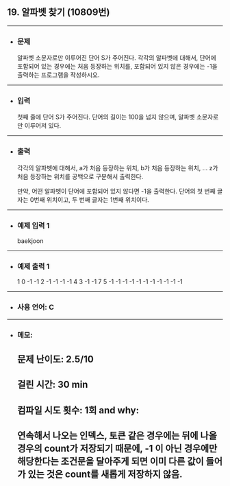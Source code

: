 ## 19. 알파벳 찾기 (10809번)

---

- ### 문제

  알파벳 소문자로만 이루어진 단어 S가 주어진다. 각각의 알파벳에 대해서, 단어에 포함되어 있는 경우에는 처음 등장하는 위치를, 포함되어 있지 않은 경우에는 -1을 출력하는 프로그램을 작성하시오.
  
---


- ### 입력

  첫째 줄에 단어 S가 주어진다. 단어의 길이는 100을 넘지 않으며, 알파벳 소문자로만 이루어져 있다.
  
---

- ### 출력

  각각의 알파벳에 대해서, a가 처음 등장하는 위치, b가 처음 등장하는 위치, ... z가 처음 등장하는 위치를 공백으로 구분해서 출력한다.

  만약, 어떤 알파벳이 단어에 포함되어 있지 않다면 -1을 출력한다. 단어의 첫 번째 글자는 0번째 위치이고, 두 번째 글자는 1번째 위치이다.

---
 
- ### 예제 입력 1 

  baekjoon

---

- ### 예제 출력 1 

  1 0 -1 -1 2 -1 -1 -1 -1 4 3 -1 -1 7 5 -1 -1 -1 -1 -1 -1 -1 -1 -1 -1 -1
  
---

- ### 사용 언어: C

---

- ### 메모:

  ## 문제 난이도: 2.5/10
  ## 걸린 시간: 30 min
  ## 컴파일 시도 횟수: 1회 and why:
  ## 연속해서 나오는 인덱스, 토큰 같은 경우에는 뒤에 나올 경우의 count가 저장되기 때문에, -1 이 아닌 경우에만 해당한다는 조건문을 달아주게 되면 이미 다른 값이 들어가 있는 것은 count를 새롭게 저장하지 않음.
  
